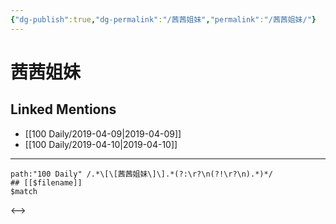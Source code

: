 ```yaml
---
{"dg-publish":true,"dg-permalink":"/茜茜姐妹","permalink":"/茜茜姐妹/"}
---
```


# 茜茜姐妹

## Linked Mentions
- [[100 Daily/2019-04-09\|2019-04-09]]
- [[100 Daily/2019-04-10\|2019-04-10]]


---

```expander
path:"100 Daily" /.*\[\[茜茜姐妹\]\].*(?:\r?\n(?!\r?\n).*)*/
## [[$filename]]
$match
```

<-->